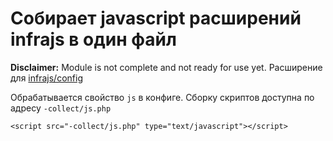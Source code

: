 # Собирает javascript расширений infrajs в один файл
**Disclaimer:** Module is not complete and not ready for use yet.
Расширение для [infrajs/config](https://github.com/infrajs/config)

Обрабатывается свойство ```js``` в конфиге. Сборку скриптов доступна по адресу ```-collect/js.php```

```
<script src="-collect/js.php" type="text/javascript"></script>
```